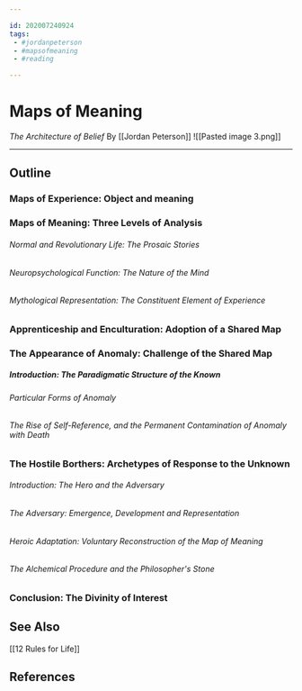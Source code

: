 ```yaml
---

id: 202007240924
tags:
 - #jordanpeterson
 - #mapsofmeaning
 - #reading

---
```

# Maps of Meaning
*The Architecture of Belief*
By [[Jordan Peterson]]
![[Pasted image 3.png]]

---

## Outline
### Maps of Experience: Object and meaning

### Maps of Meaning: Three Levels of Analysis

###### *Normal and Revolutionary Life: The Prosaic Stories*

###### *Neuropsychological Function: The Nature of the Mind*

###### *Mythological Representation: The Constituent Element of Experience*

### Apprenticeship and Enculturation: Adoption of a Shared Map

### The Appearance of Anomaly: Challenge of the Shared Map

##### *Introduction: The Paradigmatic Structure of the Known*

###### *Particular Forms of Anomaly*

###### *The Rise of Self-Reference, and the Permanent Contamination of Anomaly with Death*

### The Hostile Borthers: Archetypes of Response to the Unknown
 
###### *Introduction: The Hero and the Adversary*

###### *The Adversary: Emergence, Development and Representation*

###### *Heroic Adaptation: Voluntary Reconstruction of the Map of Meaning*

###### *The Alchemical Procedure and the Philosopher's Stone*

### Conclusion: The Divinity of Interest

## See Also
[[12 Rules for Life]]

## References

